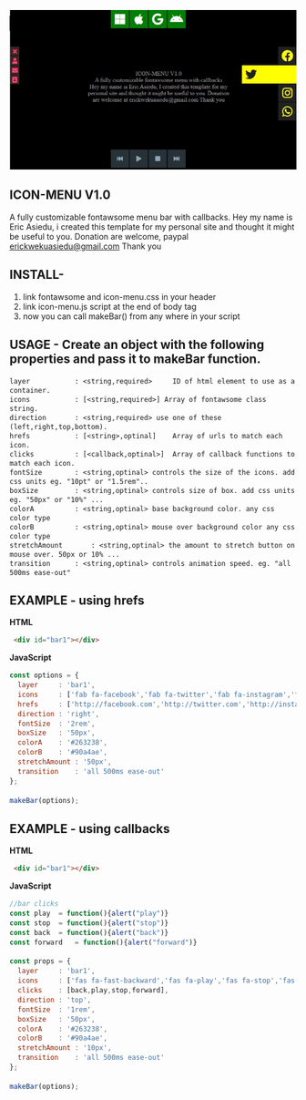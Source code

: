 ![GitHub Logo](ico-menu.jpg)
## ICON-MENU V1.0
A fully customizable fontawsome menu bar with callbacks.
Hey my name is Eric Asiedu, i created this template 
for my personal site and thought it might be useful to you.
Donation are welcome, paypal erickwekuasiedu@gmail.com Thank you


## INSTALL-

1. link fontawsome and icon-menu.css in your header
2. link icon-menu.js script at the end of body tag
3. now you can call makeBar() from any where in your script



## USAGE - Create an object with the following properties and pass it to makeBar function.

	layer 			: <string,required> 	ID of html element to use as a container.
	icons 			: [<string,required>] Array of fontawsome class string.
  	direction		: <string,required> use one of these (left,right,top,bottom).
  	hrefs			: [<string>,optinal] 	Array of urls to match each icon.
  	clicks			: [<callback,optinal>] 	Array of callback functions to match each icon.
  	fontSize		: <string,optinal> controls the size of the icons. add css units eg. "10pt" or "1.5rem"..
  	boxSize			: <string,optinal> controls size of box. add css units eg. "50px" or "10%" ...
  	colorA			: <string,optinal> base background color. any css color type
  	colorB			: <string,optinal> mouse over background color any css color type
  	stretchAmount		: <string,optinal> the amount to stretch button on mouse over. 50px or 10% ...
  	transition		: <string,optinal> controls animation speed. eg. "all 500ms ease-out"


## EXAMPLE - using hrefs

__HTML__

````html
 <div id="bar1"></div>
````


__JavaScript__

````javascript 
const options = {
  layer		: 'bar1', 
  icons		: ['fab fa-facebook','fab fa-twitter','fab fa-instagram','fab fa-whatsapp'],
  hrefs		: ['http://facebook.com','http://twitter.com','http://instagram.com','http://whatsup.com'],
  direction	: 'right',
  fontSize	: '2rem',
  boxSize	: '50px',
  colorA	: '#263238',
  colorB	: '#90a4ae',
  stretchAmount	: '50px',
  transition	: 'all 500ms ease-out'
};

makeBar(options);
````



## EXAMPLE - using callbacks

__HTML__

````html
 <div id="bar1"></div>
````


__JavaScript__

````javascript 
//bar clicks
const play 	= function(){alert("play")}
const stop 	= function(){alert("stop")}
const back 	= function(){alert("back")}
const forward 	= function(){alert("forward")}

const props = {
  layer		: 'bar1', 
  icons		: ['fas fa-fast-backward','fas fa-play','fas fa-stop','fas fa-fast-forward'],
  clicks	: [back,play,stop,forward],
  direction	: 'top',
  fontSize	: '1rem',
  boxSize	: '50px',
  colorA	: '#263238',
  colorB	: '#90a4ae',
  stretchAmount	: '10px',
  transition	: 'all 500ms ease-out'
};

makeBar(options);
````




